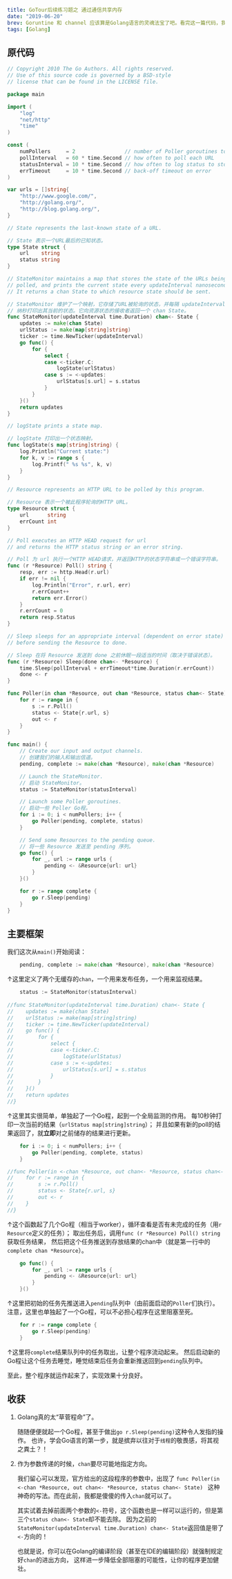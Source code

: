 ```yaml lw-blog-meta
title: GoTour后续练习题之 通过通信共享内存
date: "2019-06-20"
brev: Goruntine 和 channel 应该算是Golang语言的灵魂法宝了吧。看完这一篇代码，我对他们又有了新的认识。
tags: [Golang]
```


## 原代码

```go
// Copyright 2010 The Go Authors. All rights reserved.
// Use of this source code is governed by a BSD-style
// license that can be found in the LICENSE file.

package main

import (
    "log"
    "net/http"
    "time"
)

const (
    numPollers     = 2                // number of Poller goroutines to launch // Poller Go程的启动数
    pollInterval   = 60 * time.Second // how often to poll each URL            // 轮询每一个URL的频率
    statusInterval = 10 * time.Second // how often to log status to stdout     // 将状态记录到标准输出的频率
    errTimeout     = 10 * time.Second // back-off timeout on error             // 回退超时的错误
)

var urls = []string{
    "http://www.google.com/",
    "http://golang.org/",
    "http://blog.golang.org/",
}

// State represents the last-known state of a URL.

// State 表示一个URL最后的已知状态。
type State struct {
    url    string
    status string
}

// StateMonitor maintains a map that stores the state of the URLs being
// polled, and prints the current state every updateInterval nanoseconds.
// It returns a chan State to which resource state should be sent.

// StateMonitor 维护了一个映射，它存储了URL被轮询的状态，并每隔 updateInterval
// 纳秒打印出其当前的状态。它向资源状态的接收者返回一个 chan State。
func StateMonitor(updateInterval time.Duration) chan<- State {
    updates := make(chan State)
    urlStatus := make(map[string]string)
    ticker := time.NewTicker(updateInterval)
    go func() {
        for {
            select {
            case <-ticker.C:
                logState(urlStatus)
            case s := <-updates:
                urlStatus[s.url] = s.status
            }
        }
    }()
    return updates
}

// logState prints a state map.

// logState 打印出一个状态映射。
func logState(s map[string]string) {
    log.Println("Current state:")
    for k, v := range s {
        log.Printf(" %s %s", k, v)
    }
}

// Resource represents an HTTP URL to be polled by this program.

// Resource 表示一个被此程序轮询的HTTP URL。
type Resource struct {
    url      string
    errCount int
}

// Poll executes an HTTP HEAD request for url
// and returns the HTTP status string or an error string.

// Poll 为 url 执行一个HTTP HEAD请求，并返回HTTP的状态字符串或一个错误字符串。
func (r *Resource) Poll() string {
    resp, err := http.Head(r.url)
    if err != nil {
        log.Println("Error", r.url, err)
        r.errCount++
        return err.Error()
    }
    r.errCount = 0
    return resp.Status
}

// Sleep sleeps for an appropriate interval (dependent on error state)
// before sending the Resource to done.

// Sleep 在将 Resource 发送到 done 之前休眠一段适当的时间（取决于错误状态）。
func (r *Resource) Sleep(done chan<- *Resource) {
    time.Sleep(pollInterval + errTimeout*time.Duration(r.errCount))
    done <- r
}

func Poller(in chan *Resource, out chan *Resource, status chan<- State) {
    for r := range in {
        s := r.Poll()
        status <- State{r.url, s}
        out <- r
    }
}

func main() {
    // Create our input and output channels.
    // 创建我们的输入和输出信道。
    pending, complete := make(chan *Resource), make(chan *Resource)

    // Launch the StateMonitor.
    // 启动 StateMonitor。
    status := StateMonitor(statusInterval)

    // Launch some Poller goroutines.
    // 启动一些 Poller Go程。
    for i := 0; i < numPollers; i++ {
        go Poller(pending, complete, status)
    }

    // Send some Resources to the pending queue.
    // 将一些 Resource 发送至 pending 序列。
    go func() {
        for _, url := range urls {
            pending <- &Resource{url: url}
        }
    }()

    for r := range complete {
        go r.Sleep(pending)
    }
}
```


## 主要框架

我们这次从`main()`开始阅读：

```go
    pending, complete := make(chan *Resource), make(chan *Resource)
```
↑这里定义了两个无缓存的`chan`，一个用来发布任务，一个用来监视结果。

```go
    status := StateMonitor(statusInterval)
    
//func StateMonitor(updateInterval time.Duration) chan<- State {
//    updates := make(chan State)
//    urlStatus := make(map[string]string)
//    ticker := time.NewTicker(updateInterval)
//    go func() {
//        for {
//            select {
//            case <-ticker.C:
//                logState(urlStatus)
//            case s := <-updates:
//                urlStatus[s.url] = s.status
//            }
//        }
//    }()
//    return updates
//}
```
↑这里其实很简单，单独起了一个Go程，起到一个全局监测的作用。
每10秒钟打印一次当前的结果（`urlStatus map[string]string`）；
并且如果有新的poll的结果返回了，就**立即**对之前储存的结果进行更新。


```go
    for i := 0; i < numPollers; i++ {
        go Poller(pending, complete, status)
    }

//func Poller(in <-chan *Resource, out chan<- *Resource, status chan<- State) {
//    for r := range in {
//        s := r.Poll()
//        status <- State{r.url, s}
//        out <- r
//    }
//}
```
↑这个函数起了几个Go程（相当于worker），循环查看是否有未完成的任务（用`r Resource`定义的任务）；
取出任务后，调用`func (r *Resource) Poll() string`获取任务结果，
然后把这个任务推送到存放结果的chan中（就是第一行中的`complete chan *Resource`）。

```go
    go func() {
        for _, url := range urls {
            pending <- &Resource{url: url}
        }
    }()
```
↑这里把初始的任务先推送进入`pending`队列中（由前面启动的`Poller`们执行）。
注意，这里也单独起了一个Go程，可以不必担心程序在这里阻塞至死。

```go
    for r := range complete {
        go r.Sleep(pending)
    }
```
↑这里将`complete`结果队列中的任务取出，让整个程序流动起来。
然后启动新的Go程让这个任务去睡觉，睡觉结束后任务会重新推送回到`pending`队列中。

至此，整个程序就运作起来了，实现效果十分良好。





## 收获

1. Golang真的太“草菅程命”了。

    随随便便就起一个Go程，甚至于做出`go r.Sleep(pending)`这种令人发指的操作。
    也许，学会Go语言的第一步，就是摈弃以往对于`线程`的敬畏感，将其视之粪土？！
    
2. 作为参数传递的时候，`chan`要尽可能地指定方向。

    我们留心可以发现，官方给出的这段程序的参数中，出现了
    `func Poller(in <-chan *Resource, out chan<- *Resource, status chan<- State) `
    这种神奇的写法。而在此前，我都是傻傻的传入`chan`就可以了。  
    
    其实试着去掉前面两个参数的`<-`符号，这个函数也是一样可以运行的，但是第三个`status chan<- State`却不能去除。
    因为之前的`StateMonitor(updateInterval time.Duration) chan<- State`返回值是带了`<-`方向的！
    
    也就是说，你可以在Golang的编译阶段（甚至在IDE的编辑阶段）就强制规定好`chan`的进出方向，
    这样进一步降低全部阻塞的可能性，让你的程序更加健壮。

